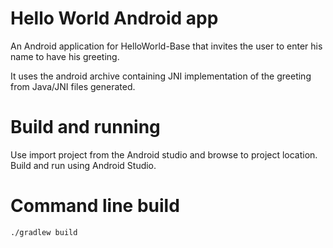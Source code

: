 # Hello World Android app
An Android application for HelloWorld-Base that invites
the user to enter his name to have his greeting.

It uses the android archive containing JNI implementation of the greeting from Java/JNI files
generated.

# Build and running
Use import project from the Android studio and browse to project location.
Build and run using Android Studio.

# Command line build
```bash
./gradlew build
```
